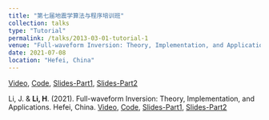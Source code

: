 ```yaml
---
title: "第七届地震学算法与程序培训班"
collection: talks
type: "Tutorial"
permalink: /talks/2013-03-01-tutorial-1
venue: "Full-waveform Inversion: Theory, Implementation, and Applications"
date: 2021-07-08
location: "Hefei, China"
---
```

 [Video](http://seismo.training.ustc.edu.cn/index.php/video), [Code](https://github.com/Haipeng-ustc/SWIT-1.0), [Slides-Part1](http://seismo.training.ustc.edu.cn/public/%E6%9D%8E%E4%BF%8A%E4%BC%A6%E8%80%81%E5%B8%88%E8%AF%BE%E4%BB%B6.pdf), [Slides-Part2](http://seismo.training.ustc.edu.cn/public/SWIT%E7%A8%8B%E5%BA%8F%E4%BB%8B%E7%BB%8D.pdf)

Li, J. & **Li, H**. (2021). Full-waveform Inversion: Theory, Implementation, and Applications. Hefei, China. [Video](http://seismo.training.ustc.edu.cn/index.php/video), [Code](https://github.com/Haipeng-ustc/SWIT-1.0), [Slides-Part1](http://seismo.training.ustc.edu.cn/public/%E6%9D%8E%E4%BF%8A%E4%BC%A6%E8%80%81%E5%B8%88%E8%AF%BE%E4%BB%B6.pdf), [Slides-Part2](http://seismo.training.ustc.edu.cn/public/SWIT%E7%A8%8B%E5%BA%8F%E4%BB%8B%E7%BB%8D.pdf)
